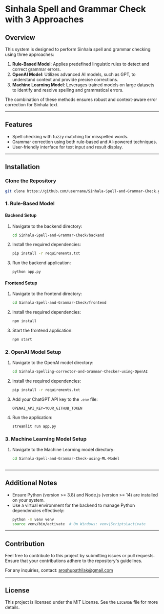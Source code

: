 # Sinhala Spell and Grammar Check with 3 Approaches

## Overview
This system is designed to perform Sinhala spell and grammar checking using three approaches:

1. **Rule-Based Model**: Applies predefined linguistic rules to detect and correct grammar errors.
2. **OpenAI Model**: Utilizes advanced AI models, such as GPT, to understand context and provide precise corrections.
3. **Machine Learning Model**: Leverages trained models on large datasets to identify and resolve spelling and grammatical errors.

The combination of these methods ensures robust and context-aware error correction for Sinhala text.

---

## Features
- Spell checking with fuzzy matching for misspelled words.
- Grammar correction using both rule-based and AI-powered techniques.
- User-friendly interface for text input and result display.

---

## Installation

### Clone the Repository
```bash
git clone https://github.com/username/Sinhala-Spell-and-Grammar-Check.git
```

### 1. Rule-Based Model

#### Backend Setup
1. Navigate to the backend directory:
   ```bash
   cd Sinhala-Spell-and-Grammar-Check/backend
   ```
2. Install the required dependencies:
   ```bash
   pip install -r requirements.txt
   ```
3. Run the backend application:
   ```bash
   python app.py
   ```

#### Frontend Setup
1. Navigate to the frontend directory:
   ```bash
   cd Sinhala-Spell-and-Grammar-Check/frontend
   ```
2. Install the required dependencies:
   ```bash
   npm install
   ```
3. Start the frontend application:
   ```bash
   npm start
   ```

### 2. OpenAI Model Setup
1. Navigate to the OpenAI model directory:
   ```bash
   cd Sinhala-Spelling-corrector-and-Grammar-Checker-using-OpenAI
   ```
2. Install the required dependencies:
   ```bash
   pip install -r requirements.txt
   ```
3. Add your ChatGPT API key to the `.env` file:
   ```
   OPENAI_API_KEY=YOUR_GITHUB_TOKEN
   ```
4. Run the application:
   ```bash
   streamlit run app.py
   ```

### 3. Machine Learning Model Setup
1. Navigate to the Machine Learning model directory:
   ```bash
   cd Sinhala-Spell-and-Grammar-Check-using-ML-Model
  
   ```

---

## Additional Notes
- Ensure Python (version >= 3.8) and Node.js (version >= 14) are installed on your system.
- Use a virtual environment for the backend to manage Python dependencies effectively:
  ```bash
  python -m venv venv
  source venv/bin/activate  # On Windows: venv\Scripts\activate
  ```

---

## Contribution
Feel free to contribute to this project by submitting issues or pull requests. Ensure that your contributions adhere to the repository's guidelines.

For any inquiries, contact: [aroshupathilak@gmail.com](mailto:aroshupathilak@gmail.com)

---

## License
This project is licensed under the MIT License. See the `LICENSE` file for more details.
